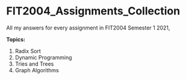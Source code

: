 # FIT2004_Assignments_Collection
All my answers for every assignment in FIT2004 Semester 1 2021, 

<b>Topics:</b>

1) Radix Sort
2) Dynamic Programming
3) Tries and Trees
4) Graph Algorithms
